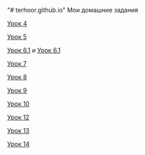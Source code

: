 "# terhoor.github.io" 
Мои домашние задания

[Урок 4](https://terhoor.github.io/lesson_4/ "Урок 4" )

[Урок 5](https://terhoor.github.io/lesson_5 "Урок 5" )

[Урок 6.1](https://terhoor.github.io/lesson_6.1 "Урок 6.1" ) и [Урок 6.1](https://terhoor.github.io/lesson_6.2 "Урок 6.2" )

[Урок 7](https://terhoor.github.io/lesson_7 "Урок 7" )

[Урок 8](https://terhoor.github.io/lesson_8 "Урок 8" )

[Урок 9](https://terhoor.github.io/lesson_9 "Урок 9" )

[Урок 10](https://github.com/terhoor/terhoor.github.io/blob/master/lesson_10/main.less/ "Урок 10" )

[Урок 12](https://terhoor.github.io/lesson_12 "Урок 12" )

[Урок 13](https://terhoor.github.io/lesson_13 "Урок 13" )

[Урок 14](https://terhoor.github.io/lesson_14 "Урок 14" )
